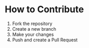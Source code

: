 # How to Contribute
1. Fork the repository
2. Create a new branch
3. Make your changes
4. Push and create a Pull Request

